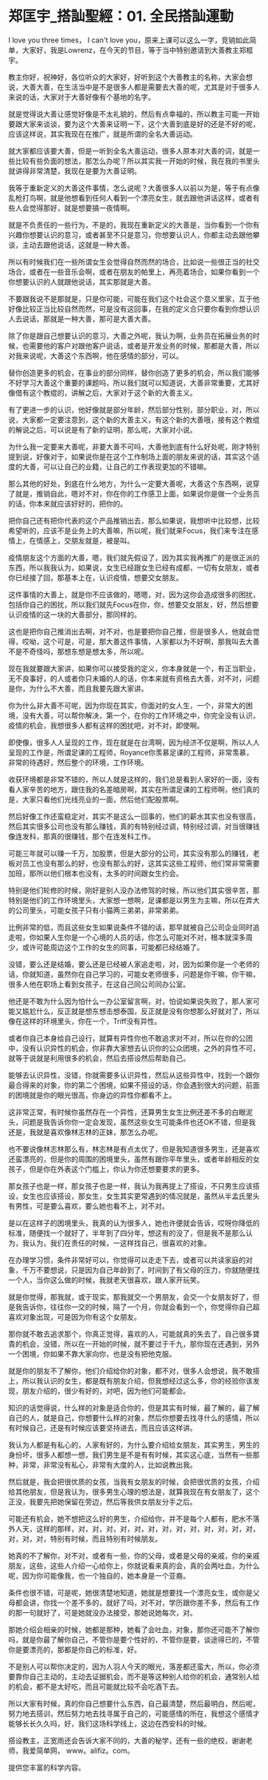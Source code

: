 # 郑匡宇_搭訕聖經：01. 全民搭訕運動

I love you three times， I can't love you，原来上课可以这么一字，竞销如此简单，大家好，我是Lowrenz，在今天的节目，等于当中特别邀请到大善教主郑框宇。

教主你好，祝神好，各位听众的大家好，好听到这个大善教主的名称，大家会想说，大善大善，在生活当中是不是很多人都是需要去大善的呢，尤其是对于很多人来说的话，大家对于大善好像有个基地的名字。

就是觉得说大善让感觉好像是不太礼貌的，然后有点幸福的，所以教主可能一开始要跟大家来谈谈，要为这个大善来证明一下，这个大善到底是好的还是不好的呢，应该这样说，其实我现在在推广，就是所谓的全名大善运动。

就大家都应该要大善，但是一听到全名大善运动，很多人原本对大善的词，就是一些比较有些负面的想法，那怎么办呢？所以其实我一开始的时候，我在我的书里头就讲得非常清楚，我现在是要为大善证明。

我等于重新定义的大善这件事情，怎么说呢？大善很多人以前以为是，等于有点像乱枪打鸟啊，就是他想看到任何人看到一个漂亮女生，就去跟他讲话这样，或者有些人会觉得那好，就是想要搞一夜情啊。

就是不负责任的一些行为，不是的，我现在重新定义的大善是，当你看到一个你有兴趣你想要认识的意习，或者甚至不只是意习，你想要认识人，你都主动去跟他攀谈，主动去跟他说话，这就是一种大善。

所以有时候我们在一些所谓女生会觉得自然而然的场合，比如说一些很正当的社交场合，或者在一些音乐会啊，或者在朋友的帕里上，再亮着场合，如果你看到一个你想要认识的人就跟他说话，其实那就是大善。

不要跟我说不是那就是，只是你可能，可能在我们这个社会这个意义里家，互于他好像比较正当比较自然而然，可是没有这回事，在我的定义合只要你看到你想认识人去说话，那就是一种大善，那可是大善大善。

除了你是跟自己想要认识的意习，大善之外呢，我认为啊，业务员在拓展业务的时候，也需要他的客户对跟他客户说话，或者是开发业务的时候，那都是大善，所以对我来说呢，大善这个东西啊，他在感情的部分，可以。

替你创造更多的机会，在事业的部分同样，替你创造了更多的机会，所以我们能够不好学习大善这个重要的课题吗，所以我们就可以知道说，大善非常重要，尤其好像借有这个教绲的，讲解之后，大家对于这个新的大善主义。

有了更进一步的认识，他好像就是部分年龄，然后部分性别，部分职业，对，所以说，大家都一定要注意到，这个新的大善主义，有这个新的大善哦，接有这个教绲的解说之后，可以说是有了新的证明，那么呢，大家对小说。

为什么我一定要来大善呢，非要大善不可吗，大善他到底有什么好处呢，刚才特别提到说，好像对于，如果说你是在这个工作制场上面的朋友来说的话，其实这个适度的大善，可以让自己的业籍，让自己的工作表现更加的不错嘛。

那么其他的好处，到底在什么地方，为什么一定要大善呢，大善这个东西啊，说穿了就是，推销自此，嗯对不对，你在你的工作感卫上面，如果说你是做一个业务员的话，你本来就应该好好的，把你的。

把你自己还有把你代表的这个产品推销出去，那么如果说，我想听中比较想，比较希望听的，应该不是业务上的大善嘛，所以呢，我们就来Focus，我们来专注在感情上，在情感上，交朋友就是，被是叫。

疫情朋友这个方面的大善，嗯，我们就先假设了，因为其实我再推广的是很正派的东西，所以我我认为，如果说，女生已经跟女生已经有成都，一切有女朋友，或者你已经接了回，那基本上在，认识疫情，想要交女朋友。

这件事情的大善上，就是你不应该做的，嗯嗯，对，因为这你会造成很多的困扰，包括你自己的困扰，所以我们就先Focus在你，你，想要交女朋友，好，然后想要认识疫情的这一块的大善部分，那同样的。

这也是把你自己推消出去啊，对不对，也是要把你自己推，但是很多人，他就会觉得，哎呦，这个可是，可是，那大善这件事情，人家都以为不好啊，那我叫去大善不是不奇怪吗，那想东想是想太多，所以呢。

现在我就要跟大家讲，如果你可以接受我的定义，你本身就是一个，有正当职业，无不良事好，的人或者你只未婚的人的话，你本来就有资格去大善，对不对，问题是你，为什么不大善，而且我要先跟大家讲。

你为什么非大善不可呢，因为你现在其实，你面对的女人生，一个，非常大的困境，没有大善，可以帮你解决，第一个，在你的工作环境之中，你完全没有认识，疫情的机会，我想很多人都有这样的困扰吧，对不对，即使啊。

即使像，很多人人呈现的工作，现在就是在台湾啊，因为经济不仅是啊，所以人人呈现的工作是，所谓足课的工程师，Royance你羡慕足课的工程师，非常羡慕，非常的待遇好，然后整个的环境，工作环境。

收获环境都是非常不错的，所以人就是这样的，我们总是看到人家好的一面，没有看人家辛苦的地方，跟住我的名差暗房啊，其实在所谓足课的工程师啊，他们真的是，大家只看他们光线亮业的一面，然后他们配股票啊。

然后好像工作还蛮稳定对，其实不是这么一回事的，他们的薪水其实也没有很高，然后其实很多公司也没有那么赚钱，真的有特别经过调，特别经过调，对当很赚钱像连发科，那真的很赚钱，那个在连发科工作。

可能三年就可以赚一千万，加股票，但是大部分的公司，其实没有那么的赚钱，老板对员工也没有那么的好，也没有那么的好，这其实这些工程师，他们常非常需要加班，那所以他们根本也没有，太多的时间跟女生约会。

特别是他们轮修的时候，刚好是别人没办法修驾的时候，所以他们其实很辛苦，那特别是他们的工作环境里头，大家想一想啊，足课都是以男生为主嘛，所以在弄大的公司里头，可能女孩子只有小猫两三弟弟，非常弟弟。

比例非常的低，而且这些女生如果说条件不错的话，那早就被自己公司企业同时追走啦，你如果人生你是一个心境的人员的话，你怎么可能对不对，根本就深多周少，或许可能周边这个工作的女生的同事，可能都已经结婚了。

没错，要么还是结婚，要么还是已经被人家追走啦，对，因为如果你是一个老师的话，你就知道，虽然你在自己学习的，可能女老师很多，问题是你干嘛，你干嘛，很多人他在职场上看到女孩子，在这自己同公司同办公室。

他还是不敢为什么因为怕什么一办公室留言啊，对，怕说如果说失败了，那人家可能又尴尬什么，反正就是想东想击想泰国，反正就是没有你想那么好就对了，所以像在这样的环境里头，你在一个，Triff没有异性。

或者你自己本身给自己设行，就算有异性你也不敢追求对不对，所以在你的公团中，没有认识异性的机会，你非靠大家想去认识你的公众团境，之外的异性不可，就等于说就是利用很多的机会，然后去搭设然后帮助自己。

能够去认识异性，没错，你就需要多认识异性，然后从这些异性中，找到一个跟你最合得来的对象，你的第二个困境，如果不搭设的话，你会遇到很大的问题，前面的困境就是你的眼光很高，你身边的异性你都看不上。

这非常正常，有时候你虽然存在一个异性，还算男生女生比例还差不多的白眼泥头，问题是我告诉你你一定会发现，虽然这些女生可能条件也还OK不错，但是我还是，我就是喜欢像林志林的正妹，那怎么办呢。

也不要说像林志林那么有，林志林是有点太优了，但是我知道很多男生，还是喜欢还蛮漂亮的，但是你的周围的困境里头，虽然有跟你平年里头，或者年龄相反的女孩子，但是你在外表这个门槛上，你认为你还想要要求的更多。

那女孩子也是一样，那女孩子也是一样，我认为我再提上了搭设，不只男生应该搭设，女生也应该搭设，那女生，女生其实更常遇到的情况就是，虽然从半孟氏里头有男性，可是要么喜欢，要么她也看不上，对不对。

是以在这样子的困境里头，我真的认为很多人，她也许便就会告诉，哎呀你降低的标准，随便找一个就好了，半年到了四分年，想这有的没了，但是我不是那么认为，我认为，我们在责任的时候，一这样找自己，很喜欢的对象。

在办理学习惯，条件非常好可以，你觉得可以走走下去，或者可以共读家庭的对象，千万不要想说，只是因为自己年龄到了，时间到了有父母的压力，你就随便找一个人，当你这么做的时候，我就老天很喜欢，跟人家开玩笑。

就是你觉得，那我就，或于现实，那我就交一个男朋友，会交一个女朋友好了，但是我告诉你，往往你一交的时候，隔了一个月，你就会看到一个，你觉得你自己超喜欢对象出现，可是因为你有这个女朋友。

那你就不敢去追求那个，你真正觉得，喜欢的人，可能就真的失去了，自己很多寶貴的机会，没错，所以在一开始的时候，就不要过于千九，那你现在还遇到，另外一个困境，你如果不靠大家向你，也是没有把他克服。

就是你的朋友不了解你，他们介绍给你的对象，都不对，很多人会想说，我不敢搭上，所以我认识的女生，都是既有朋友介绍，但我想经过这么多，你的经验你该发现，朋友介绍的，很少有好的，对吧，因为他们可能都会。

知识的话觉得说，什么样的对象是适合你的，但是其实有时候，最了解的，最了解自己的人，就是自己，你想要什么样的对象，然后你想要去找寻什么的感情，所以有时候自己，还是有时候应该要坚持进去，而且应该这样讲。

我认为人都是有私心的，人家有好的，为什么要介绍给女朋友，其实男生，男生的身份坏，很多人都想一想，我们男生是不是有有时候，其实这心底，当然有一些那种，非常，非常没有私心，非常有大度的人，比如说教出我。

然后就是，我会把很优质的女孩，当我有女朋友的时候，会把很优质的女孩，介绍给其他朋友，但是我认为，很多男生心理的想法是，就算我现在有女朋友了，这个正没，我要先把她保留在旁边，然后等我供女朋友分手之后。

可能还有机会，她不想把这么好的男生，介绍给你，并不是每个人都有，肥水不落外人天，这样的那样，对，对，对，对，对，对，对，对，对，对，对，对，对，对，对，对，特别有时候，而且特别有时候朋友。

她真的不了解你，对不对，或者有一些，你的父母，或者是父母的亲戚，你的亲戚朋友，这些，这些人介绍一心给你上，你就说看来真的会，真的会两吐血，为什么呢，因为你可能像我，也一个独自的，她本身是一个亚裔。

条件也很不错，可是呢，她很清楚地知道，她就是想要找一个漂亮女生，或你是父母都会讲，你找一个差不多的，就好了吗，对不对，学历跟你差不多，然后有工作的那一句就好了，可是她就没办法接受，那她说她每次，对。

那她介绍会相亲的时候，她都是那种，她看了会吐血，对象，那你还可能不了解你吗，就是你最了解你自己，不管你是要个性好的，不管你是要，谈途得已的，不管你是要漂亮的，那都是你自己的标准，好。

不是别人可以帮你决定的，因为人羽人今天的眼光，落差都还蛮大，所以，你必须要靠你自己主动的，主动去证据机会，而不是等这种别人给你的机会，通常别人给的机会，都不是太好吃，而且可能就比较不会吃酒下去。

所以大家有时候，真的你自己想要什么东西，自己最清楚，然后最明白，然后呢，努力地去搭训，然后努力地去找寻属于自己的，可能感情的所在，我想这个感情才能够长长久久吗，好，我们这场科学线上，这边在西安科的时候。

搭设教主，正宽雨还会告诉大家不同的，大善的秘学，还有一些的绝校，谢谢老师，我爱简单网， www。alifiz。com。

提供您丰富的科学内容。